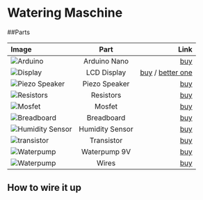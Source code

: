 # Watering Maschine

##Parts

| Image         | Part 	 			 | Link          |
|:------------- |:---------------:| -------------:|
| ![Arduino](http://www.funduinoshop.com/WebRoot/Store14/Shops/78096195/5468/C14A/A3BE/1A54/4716/C0A8/2ABB/2807/Nano.png)  | Arduino Nano | [buy](http://www.funduinoshop.com/epages/78096195.sf/de_DE/?ObjectPath=/Shops/78096195/Products/02-03 "Buy") |
| ![Display](http://www.funduinoshop.com/WebRoot/Store14/Shops/78096195/562F/430C/46F6/BE69/79A3/C0A8/2AB8/79D3/I2C.png)  | LCD Display | [buy](http://www.funduinoshop.com/epages/78096195.sf/de_DE/?ObjectPath=/Shops/78096195/Products/03-25 "Buy") / [better one](http://www.funduinoshop.com/epages/78096195.sf/de_DE/?ObjectPath=/Shops/78096195/Products/03-26 "Buy") |
| ![Piezo Speaker](http://www.funduinoshop.com/WebRoot/Store14/Shops/78096195/55FA/8B34/2E4A/EADD/2D0F/C0A8/2BB8/F6D5/Piezo.png)  | Piezo Speaker | [buy](http://www.funduinoshop.com/epages/78096195.sf/de_DE/?ObjectPath=/Shops/78096195/Products/03-17 "Buy") |
| ![Resistors](http://www.funduinoshop.com/WebRoot/Store14/Shops/78096195/55FA/8713/A3DD/FC46/B8E9/C0A8/2AB8/6D54/Widerstaende.png)  | Resistors | [buy](http://www.funduinoshop.com/epages/78096195.sf/de_DE/?ObjectPath=/Shops/78096195/Products/03-21 "Buy") |
| ![Mosfet](http://www.funduinoshop.com/WebRoot/Store14/Shops/78096195/55F8/019F/F0F5/C54C/DA6F/C0A8/2AB8/6257/Transistor.png)  | Mosfet | [buy](http://www.funduinoshop.com/epages/78096195.sf/de_DE/?ObjectPath=/Shops/78096195/Products/03-14 "Buy") |
| ![Breadboard](http://www.funduinoshop.com/WebRoot/Store14/Shops/78096195/5539/1F6C/6839/B113/4133/C0A8/2ABB/B384/breadboard_arduino.jpg)  | Breadboard | [buy](http://www.funduinoshop.com/epages/78096195.sf/de_DE/?ObjectPath=/Shops/78096195/Products/03-10 "Buy") |
| ![Humidity Sensor](http://www.funduinoshop.com/WebRoot/Store14/Shops/78096195/5468/BEEE/5AC4/9A4B/2A0A/C0A8/2BB9/E4E1/Feuchtigkeitssensor_arduino.jpg)  | Humidity Sensor | [buy](http://www.funduinoshop.com/epages/78096195.sf/de_DE/?ObjectPath=/Shops/78096195/Products/03-01 "Buy") |
| ![transistor](https://images-na.ssl-images-amazon.com/images/I/41tgiz8lnBL.jpg)  | Transistor | [buy](https://www.amazon.de/gp/product/B00CYYMPN0/ref=oh_aui_detailpage_o00_s00?ie=UTF8&psc=1 "Buy") |
| ![Waterpump](https://images-na.ssl-images-amazon.com/images/I/515qLsIB9JL._SL1000_.jpg)  | Waterpump 9V | [buy](https://www.amazon.de/gp/product/B003O20WZ4/ref=oh_aui_detailpage_o01_s01?ie=UTF8&psc=1 "Buy") |
| ![Waterpump](http://www.funduinoshop.com/WebRoot/Store14/Shops/78096195/55FA/88C2/36AF/C841/BBCC/C0A8/2AB8/5BC0/Breadboard.png)  | Wires | [buy](http://www.funduinoshop.com/epages/78096195.sf/de_DE/?ObjectPath=/Shops/78096195/Products/03-24 "Buy") |

## How to wire it up


